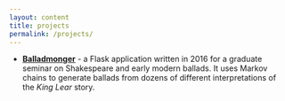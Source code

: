```yaml
---
layout: content
title: projects
permalink: /projects/
---
```

- **[Balladmonger](http://balladmongerer.herokuapp.com)** - a Flask application written in 2016 for a graduate seminar on Shakespeare and early modern ballads. It uses Markov chains to generate ballads from dozens of different interpretations of the *King Lear* story.
